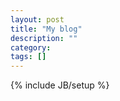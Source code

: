 ```yaml
---
layout: post
title: "My blog"
description: ""
category: 
tags: []
---
```

{% include JB/setup %}
